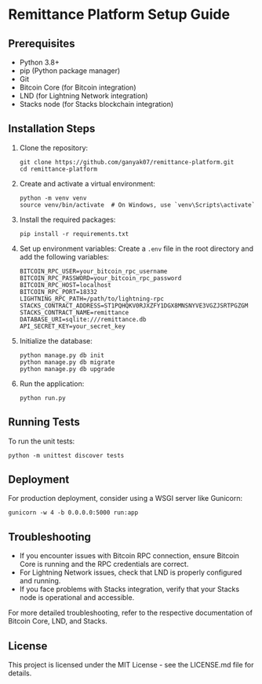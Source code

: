 # Remittance Platform Setup Guide

## Prerequisites
- Python 3.8+
- pip (Python package manager)
- Git
- Bitcoin Core (for Bitcoin integration)
- LND (for Lightning Network integration)
- Stacks node (for Stacks blockchain integration)

## Installation Steps

1. Clone the repository:
   ```
   git clone https://github.com/ganyak07/remittance-platform.git
   cd remittance-platform
   ```

2. Create and activate a virtual environment:
   ```
   python -m venv venv
   source venv/bin/activate  # On Windows, use `venv\Scripts\activate`
   ```

3. Install the required packages:
   ```
   pip install -r requirements.txt
   ```

4. Set up environment variables:
   Create a `.env` file in the root directory and add the following variables:
   ```
   BITCOIN_RPC_USER=your_bitcoin_rpc_username
   BITCOIN_RPC_PASSWORD=your_bitcoin_rpc_password
   BITCOIN_RPC_HOST=localhost
   BITCOIN_RPC_PORT=18332
   LIGHTNING_RPC_PATH=/path/to/lightning-rpc
   STACKS_CONTRACT_ADDRESS=ST1PQHQKV0RJXZFY1DGX8MNSNYVE3VGZJSRTPGZGM
   STACKS_CONTRACT_NAME=remittance
   DATABASE_URI=sqlite:///remittance.db
   API_SECRET_KEY=your_secret_key
   ```

5. Initialize the database:
   ```
   python manage.py db init
   python manage.py db migrate
   python manage.py db upgrade
   ```

6. Run the application:
   ```
   python run.py
   ```

## Running Tests
To run the unit tests:
```
python -m unittest discover tests
```

## Deployment
For production deployment, consider using a WSGI server like Gunicorn:
```
gunicorn -w 4 -b 0.0.0.0:5000 run:app
```

## Troubleshooting
- If you encounter issues with Bitcoin RPC connection, ensure Bitcoin Core is running and the RPC credentials are correct.
- For Lightning Network issues, check that LND is properly configured and running.
- If you face problems with Stacks integration, verify that your Stacks node is operational and accessible.

For more detailed troubleshooting, refer to the respective documentation of Bitcoin Core, LND, and Stacks.



## License
This project is licensed under the MIT License - see the LICENSE.md file for details.